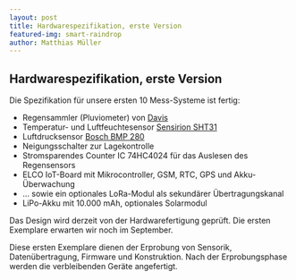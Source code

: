 ```yaml
---
layout: post
title: Hardwarespezifikation, erste Version
featured-img: smart-raindrop
author: Matthias Müller
---
```

## Hardwarespezifikation, erste Version

Die Spezifikation für unsere ersten 10 Mess-Systeme ist fertig:

* Regensammler (Pluviometer) von [Davis](https://www.davisinstruments.com/product/aerocone-rain-collector-with-flat-base-for-vantage-pro2/)   
* Temperatur- und Luftfeuchtesensor [Sensirion SHT31](https://www.sensirion.com/en/environmental-sensors/humidity-sensors/digital-humidity-sensors-for-various-applications/)
* Luftdrucksensor [Bosch BMP 280](https://www.bosch-sensortec.com/bst/products/all_products/bmp280)
* Neigungsschalter zur Lagekontrolle
* Stromsparendes Counter IC 74HC4024 für das Auslesen des Regensensors
* ELCO IoT-Board mit Mikrocontroller, GSM, RTC, GPS und Akku-Überwachung
* ... sowie ein optionales LoRa-Modul als sekundärer Übertragungskanal
* LiPo-Akku mit 10.000 mAh, optionales Solarmodul

Das Design wird derzeit von der Hardwarefertigung geprüft. Die ersten Exemplare erwarten wir noch
im September.

Diese ersten Exemplare dienen der Erprobung von Sensorik, Datenübertragung, Firmware und Konstruktion. Nach
der Erprobungsphase werden die verbleibenden Geräte angefertigt.